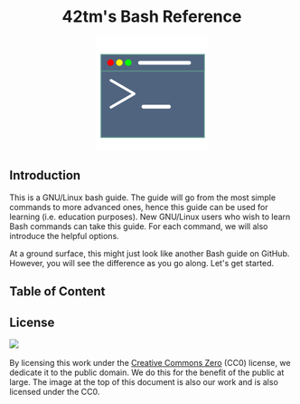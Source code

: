 <h1 align="center">42tm's Bash Reference</h1>

<p align="center">
    <img src="repo-icon.png" width="200" height="200"/>
</p>

Introduction
------------

This is a GNU/Linux bash guide. The guide will go from the most simple commands
to more advanced ones, hence this guide can be used for learning (i.e. education
purposes). New GNU/Linux users who wish to learn Bash commands can take this
guide. For each command, we will also introduce the helpful options.

At a ground surface, this might just look like another Bash guide on GitHub.
However, you will see the difference as you go along. Let's get started.

Table of Content
----------------

License
-------

![](https://mirrors.creativecommons.org/presskit/buttons/88x31/svg/cc-zero.svg)

By licensing this work under the [Creative Commons Zero](LICENSE) (CC0) license,
we dedicate it to the public domain. We do this for the benefit of the public at
large. The image at the top of this document is also our work and is also
licensed under the CC0.
